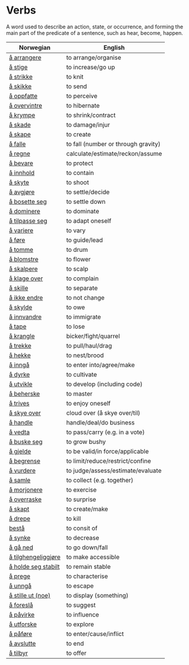 # Verbs

A word used to describe an action, state, or occurrence, and forming the main part of the predicate of a sentence, such as hear, become, happen.

| Norwegian | English |
| --- | --- |
| [å arrangere](https://www.ordnett.no/search?language=no&phrase=å%20arrangere) | to arrange/organise |
| [å stige](https://www.ordnett.no/search?language=no&phrase=å%20stige) | to increase/go up |
| [å strikke](https://www.ordnett.no/search?language=no&phrase=å%20strikke) | to knit |
| [å skikke](https://www.ordnett.no/search?language=no&phrase=å%20skikke) | to send |
| [å oppfatte](https://www.ordnett.no/search?language=no&phrase=å%20oppfatte) | to perceive |
| [å overvintre](https://www.ordnett.no/search?language=no&phrase=å%20overvintre) | to hibernate |
| [å krympe](https://www.ordnett.no/search?language=no&phrase=å%20krympe) | to shrink/contract |
| [å skade](https://www.ordnett.no/search?language=no&phrase=å%20skade) | to damage/injur |
| [å skape](https://www.ordnett.no/search?language=no&phrase=å%20skape) | to create |
| [å falle](https://www.ordnett.no/search?language=no&phrase=å%20falle) | to fall (number or through gravity) |
| [å regne](https://www.ordnett.no/search?language=no&phrase=å%20regne) | calculate/estimate/reckon/assume |
| [å bevare](https://www.ordnett.no/search?language=no&phrase=å%20bevare) | to protect |
| [å innhold](https://www.ordnett.no/search?language=no&phrase=å%20innhold) | to contain |
| [å skyte](https://www.ordnett.no/search?language=no&phrase=å%20skyte) | to shoot |
| [å avgjøre](https://www.ordnett.no/search?language=no&phrase=å%20avgjøre) | to settle/decide |
| [å bosette seg](https://www.ordnett.no/search?language=no&phrase=å%20bosette%20seg) | to settle down |
| [å dominere](https://www.ordnett.no/search?language=no&phrase=å%20dominere) | to dominate |
| [å tilpasse seg](https://www.ordnett.no/search?language=no&phrase=å%20tilpasse%20seg) | to adapt oneself |
| [å variere](https://www.ordnett.no/search?language=no&phrase=å%20variere) | to vary |
| [å føre](https://www.ordnett.no/search?language=no&phrase=å%20føre) | to guide/lead |
| [å tomme](https://www.ordnett.no/search?language=no&phrase=å%20tomme) | to drum |
| [å blomstre](https://www.ordnett.no/search?language=no&phrase=å%20blomstre) | to flower |
| [å skalpere](https://www.ordnett.no/search?language=no&phrase=å%20skalpere) | to scalp |
| [å klage over](https://www.ordnett.no/search?language=no&phrase=å%20klage%20over) | to complain |
| [å skille](https://www.ordnett.no/search?language=no&phrase=å%20skille) | to separate |
| [å ikke endre](https://www.ordnett.no/search?language=no&phrase=å%20ikke%20endre) | to not change |
| [å skylde](https://www.ordnett.no/search?language=no&phrase=å%20skylde) | to owe |
| [å innvandre](https://www.ordnett.no/search?language=no&phrase=å%20innvandre) | to immigrate |
| [å tape](https://www.ordnett.no/search?language=no&phrase=å%20tape) | to lose |
| [å krangle](https://www.ordnett.no/search?language=no&phrase=å%20krangle) | bicker/fight/quarrel |
| [å trekke](https://www.ordnett.no/search?language=no&phrase=å%20trekke) | to pull/haul/drag |
| [å hekke](https://www.ordnett.no/search?language=no&phrase=å%20hekke) | to nest/brood |
| [å inngå](https://www.ordnett.no/search?language=no&phrase=å%20inngå) | to enter into/agree/make |
| [å dyrke](https://www.ordnett.no/search?language=no&phrase=å%20dyrke) | to cultivate |
| [å utvikle](https://www.ordnett.no/search?language=no&phrase=å%20utvikle) | to develop (including code) |
| [å beherske](https://www.ordnett.no/search?language=no&phrase=å%20beherske) | to master |
| [å trives](https://www.ordnett.no/search?language=no&phrase=å%20trives) | to enjoy oneself |
| [å skye over](https://www.ordnett.no/search?language=no&phrase=å%20skye%20over) | cloud over (å skye over/til) |
| [å handle](https://www.ordnett.no/search?language=no&phrase=å%20handle) | handle/deal/do business |
| [å vedta](https://www.ordnett.no/search?language=no&phrase=å%20vedta) | to pass/carry (e.g. in a vote) |
| [å buske seg](https://www.ordnett.no/search?language=no&phrase=å%20buske%20seg) | to grow bushy |
| [å gjelde](https://www.ordnett.no/search?language=no&phrase=å%20gjelde) | to be valid/in force/applicable |
| [å begrense](https://www.ordnett.no/search?language=no&phrase=å%20begrense) | to limit/reduce/restrict/confine |
| [å vurdere](https://www.ordnett.no/search?language=no&phrase=å%20vurdere) | to judge/assess/estimate/evaluate |
| [å samle](https://www.ordnett.no/search?language=no&phrase=å%20samle) | to collect (e.g. together) |
| [å morjonere](https://www.ordnett.no/search?language=no&phrase=å%20morjonere) | to exercise |
| [å overraske](https://www.ordnett.no/search?language=no&phrase=å%20overraske) | to surprise |
| [å skapt](https://www.ordnett.no/search?language=no&phrase=å%20skapt) | to create/make |
| [å drepe](https://www.ordnett.no/search?language=no&phrase=å%20drepe) | to kill |
| [bestå](https://www.ordnett.no/search?language=no&phrase=bestå) | to consit of |
| [å synke](https://www.ordnett.no/search?language=no&phrase=å%20synke) | to decrease |
| [å gå ned](https://www.ordnett.no/search?language=no&phrase=å%20gå%20ned) | to go down/fall |
| [å tilghengeliggjøre](https://www.ordnett.no/search?language=no&phrase=å%20tilghengeliggjøre) | to make accessible |
| [å holde seg stabilt](https://www.ordnett.no/search?language=no&phrase=å%20holde%20seg%20stabilt) | to remain stable |
| [å prege](https://www.ordnett.no/search?language=no&phrase=å%20prege) | to characterise |
| [å unngå](https://www.ordnett.no/search?language=no&phrase=å%20unngå) | to escape |
| [å stille ut (noe)](https://www.ordnett.no/search?language=no&phrase=å%20stille%20ut%20(noe)) | to display (something) |
| [å foreslå](https://www.ordnett.no/search?language=no&phrase=å%20foreslå) | to suggest |
| [å påvirke](https://www.ordnett.no/search?language=no&phrase=å%20påvirke) | to influence |
| [å utforske](https://www.ordnett.no/search?language=no&phrase=å%20utforske) | to explore |
| [å påføre](https://www.ordnett.no/search?language=no&phrase=å%20påføre) | to enter/cause/inflict |
| [å avslutte](https://www.ordnett.no/search?language=no&phrase=å%20avslutte) | to end |
| [å tilbyr](https://www.ordnett.no/search?language=no&phrase=å%20tilbyr) | to offer |

